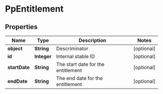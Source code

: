 
# PpEntitlement

## Properties
Name | Type | Description | Notes
------------ | ------------- | ------------- | -------------
**object** | **String** | Descriminator |  [optional]
**id** | **Integer** | Internal stable ID |  [optional]
**startDate** | **String** | The start date for the entitlement |  [optional]
**endDate** | **String** | The end date for the entitlement |  [optional]



